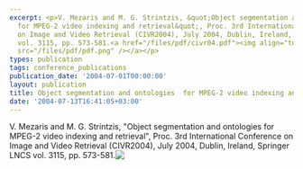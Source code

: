 ```yaml
---
excerpt: <p>V. Mezaris and M. G. Strintzis, &quot;Object segmentation and ontologies
  for MPEG-2 video indexing and retrieval&quot;, Proc. 3rd International Conference
  on Image and Video Retrieval (CIVR2004), July 2004, Dublin, Ireland, Springer LNCS
  vol. 3115, pp. 573-581.<a href="/files/pdf/civr04.pdf"><img align="top" border="0"
  src="/files/pdf/pdf.png" /></a></p>
types: publication
tags: conference_publications
publication_date: '2004-07-01T00:00:00'
layout: publication
title: Object segmentation and ontologies  for MPEG-2 video indexing and retrieval
date: '2004-07-13T16:41:05+03:00'
---
```

<p>V. Mezaris and M. G. Strintzis, &quot;Object segmentation and ontologies for MPEG-2 video indexing and retrieval&quot;, Proc. 3rd International Conference on Image and Video Retrieval (CIVR2004), July 2004, Dublin, Ireland, Springer LNCS vol. 3115, pp. 573-581.<a href="/files/pdf/civr04.pdf"><img align="top" border="0" src="/files/pdf/pdf.png" /></a></p>
